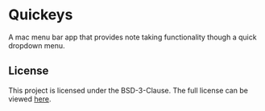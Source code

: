 # Quickeys
A mac menu bar app that provides note taking functionality though a quick dropdown menu.

## License
This project is licensed under the BSD-3-Clause.
The full license can be viewed [here](LICENSE).
